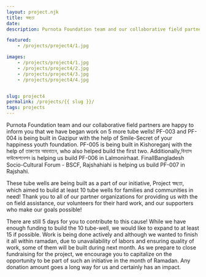 ```yaml
---
layout: project.njk
title: স্বচ্ছতা
date: 
description: Purnota Foundation team and our collaborative field partners are happy to inform you that we have began to work on 5 more tube-wells!

featured:
    - /projects/project4/1.jpg

images:
    - /projects/project4/1.jpg
    - /projects/project4/2.jpg
    - /projects/project4/3.jpg
    - /projects/project4/4.jpg


slug: project4
permalink: /projects/{{ slug }}/
tags: projects
---
```

Purnota Foundation team and our collaborative field partners are happy to inform you that we have
began work on 5 more tube wells! PF-003 and PF-004 is being built in Gazipur with the help of Smile-Secret of your happiness youth foundation. PF-005 is being built in Kishoreganj with the help of তারুণ্যের আহবানেে, who also helped build the first two. Additionally,বিন্যাস ফাউন্ডেশনেশন is helping us build PF-006 in Lalmonirhaat. FinallBangladesh Socio-Cultural Forum - BSCF, Rajshahiahi is helping us build PF-007 in Rajshahi.

These tube wells are being built as a part of our initiative, Project স্বচ্ছতা, which aimed to build
at least 10 tube wells for families and communities in need! Thank you to all of our partner organizations for providing us with the on field assistance, our volunteers for their hard work, and our supporters who make our goals possible!

There are still 5 days for you to contribute to this cause! While we have enough funding to build
the 10 tube-well, we would like to expand to at least 15 if possible. Work is being done actively
and although we wanted to finish it all within ramadan, due to unavailability of labors and ensuring quality of work, some of them will be built during next month. As we prepare to close fundraising for the project, we encourage you to capitalize on the opportunity to be part of such an initiative in the month of Ramadan. Any donation amount goes a long way for us and certainly has an impact.
